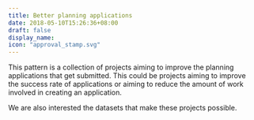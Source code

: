 ```yaml
---
title: Better planning applications
date: 2018-05-10T15:26:36+08:00
draft: false
display_name:
icon: "approval_stamp.svg"
---
```


This pattern is a collection of projects aiming to improve the planning applications that get submitted. This could be projects aiming to improve the success rate of applications or aiming to reduce the amount of work involved in creating an application.

We are also interested the datasets that make these projects possible.